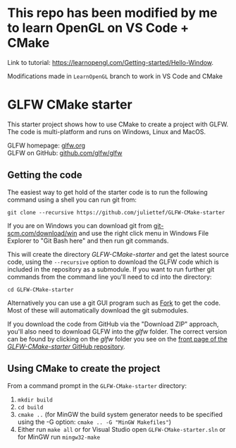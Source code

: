 # This repo has been modified by me to learn OpenGL on VS Code + CMake
Link to tutorial: https://learnopengl.com/Getting-started/Hello-Window.

Modifications made in `LearnOpenGL` branch to work in VS Code and CMake

# GLFW CMake starter

This starter project shows how to use CMake to create a project with GLFW. The code is multi-platform and runs on Windows, Linux and MacOS.

GLFW homepage: [glfw.org](https://www.glfw.org/)  
GLFW on GitHub: [github.com/glfw/glfw](https://www.github.com/glfw/glfw)

## Getting the code

The easiest way to get hold of the starter code is to run the following command using a shell you can run git from:

```
git clone --recursive https://github.com/juliettef/GLFW-CMake-starter
```

If you are on Windows you can download git from [git-scm.com/download/win](https://git-scm.com/download/win) and use the right click menu in Windows File Explorer to "Git Bash here" and then run git commands.

This will create the directory _GLFW-CMake-starter_ and get the latest source code, using the ```--recursive``` option to download the GLFW code which is included in the repository as a submodule. If you want to run further git commands from the command line you'll need to cd into the directory:

```
cd GLFW-CMake-starter
```

Alternatively you can use a git GUI program such as [Fork](https://git-fork.com/) to get the code. Most of these will automatically download the git submodules.

If you download the code from GitHub via the "Download ZIP" approach, you'll also need to download GLFW into the _glfw_ folder. The correct version can be found by clicking on the _glfw_ folder you see on the [front page of the _GLFW-CMake-starter_ GitHub repository](https://github.com/juliettef/GLFW-CMake-starter).

## Using CMake to create the project

From a command prompt in the `GLFW-CMake-starter` directory:
1. `mkdir build`
1. `cd build`
1. `cmake ..` (for MinGW the build system generator needs to be specified using the -G option: `cmake .. -G "MinGW Makefiles"`)
1. Either run `make all` or for Visual Studio open `GLFW-CMake-starter.sln` or for MinGW run `mingw32-make`

